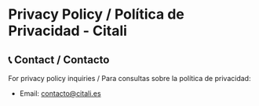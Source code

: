 # Privacy Policy / Política de Privacidad - Citali

## 📞 Contact / Contacto

For privacy policy inquiries / Para consultas sobre la política de privacidad:
- Email: contacto@citali.es
